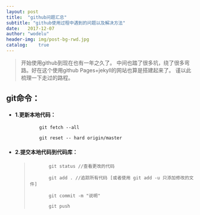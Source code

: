 ```yaml
---
layout:	post
title:	"github问题汇总"
subtitle: "github使用过程中遇到的问题以及解决方法"
date:	2017-12-07
author:	"wodelu"
header-img: img/post-bg-rwd.jpg
catalog:	true
---
```


> 开始使用github到现在也有一年之久了。
> 中间也踏了很多坑，绕了很多弯路。好在这个使用github Pages+jekyll的网站也算是搭建起来了。
> 谨以此梳理一下走过的路程。


## git命令：
 - #### 1.更新本地代码：
 	            git fetch --all
 	            
	            git reset -- hard origin/master
	            
 - #### 2.提交本地代码到代码库：
 	>            git status //查看更改的代码
 	>            
 	>            git add . //追踪所有代码 [或者使用 git add -u 只添加修改的文件]
 	>            
 	>            git commit -m "说明" 
 	>            
 	>            git push
